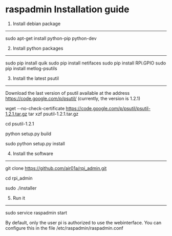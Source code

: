 raspadmin Installation guide
============================

1. Install debian package
-------------------------

sudo apt-get install python-pip python-dev

2. Install python packages
--------------------------

sudo pip install quik
sudo pip install netifaces
sudo pip install RPi.GPIO
sudo pip install metlog-psutils

3. Install the latest psutil
----------------------------

Download the last version of psutil available at the address https://code.google.com/p/psutil/ (currently, the version is 1.2.1)

wget --no-check-certificate https://code.google.com/p/psutil/psutil-1.2.1.tar.gz
tar xzf psutil-1.2.1.tar.gz

cd psutil-1.2.1

python setup.py build

sudo python setup.py install

4. Install the software
-----------------------
git clone https://github.com/air01a/rpi_admin.git

cd rpi_admin

sudo ./installer

5. Run it
---------
sudo service raspadmin start

By default, only the user pi is authorized to use the webinterface. You can configure this in the file /etc/raspadmin/raspadmin.conf

